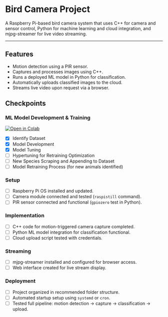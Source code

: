 # Bird Camera Project

A Raspberry Pi-based bird camera system that uses C++ for camera and sensor control, Python for machine learning and cloud integration, and mjpg-streamer for live video streaming.

---

## **Features**
- Motion detection using a PIR sensor.
- Captures and processes images using C++.
- Runs a deployed ML model in Python for classification.
- Automatically uploads classified images to the cloud.
- Streams live video upon request via a browser.

## **Checkpoints**
### **ML Model Development & Training**
[![Open in Colab](https://colab.research.google.com/assets/colab-badge.svg)](https://colab.research.google.com/drive/1jj5cHTC-tGtNcy4WQIQU7NtI3_4wVIw5?usp=sharing)
- [X] Identify Dataset
- [X] Model Development
- [X] Model Tuning
- [ ] Hypertuning for Retraining Optimization
- [ ] New Species Scraping and Appending to Dataset
- [ ] Model Retraining Process (for new animals identified)

### **Setup**
- [ ] Raspberry Pi OS installed and updated.
- [ ] Camera module connected and tested (`raspistill` command).
- [ ] PIR sensor connected and functional (`gpiozero` test in Python).

### **Implementation**
- [ ] C++ code for motion-triggered camera capture completed.
- [ ] Python ML model integration for classification functional.
- [ ] Cloud upload script tested with credentials.

### **Streaming**
- [ ] mjpg-streamer installed and configured for browser access.
- [ ] Web interface created for live stream display.

### **Deployment**
- [ ] Project organized in recommended folder structure.
- [ ] Automated startup setup using `systemd` or `cron`.
- [ ] Tested full pipeline: motion detection → capture → classification → upload.